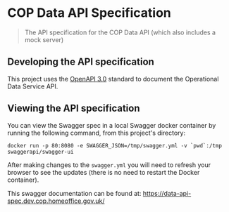 # COP Data API Specification

> The API specification for the COP Data API (which also includes a mock server)

## Developing the API specification

This project uses the [OpenAPI 3.0](https://github.com/OAI/OpenAPI-Specification/blob/master/versions/3.0.0.md) standard to document the Operational Data Service API.

## Viewing the API specification

You can view the Swagger spec in a local Swagger docker container by running the following command, from this project's directory:

```
docker run -p 80:8080 -e SWAGGER_JSON=/tmp/swagger.yml -v `pwd`:/tmp swaggerapi/swagger-ui
```

After making changes to the `swagger.yml` you will need to refresh your browser to see the updates (there is no need to restart the Docker container).

This swagger documentation can be found at:
https://data-api-spec.dev.cop.homeoffice.gov.uk/
